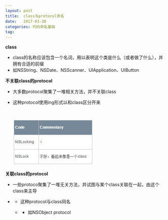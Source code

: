 ```yaml
---
layout: post
title:  class与protocol命名
date:   2017-03-30
categories: 代码命名基础
tag:
---
```



**class**

* class的名称应该包含一个名词，用以表明这个类是什么（或者做了什么），并拥有合适的前缀
* 如NSString、NSDate、NSScanner、UIApplication、UIButton

**不关联class的protocol**

* 大多数protocol聚集了一堆相关方法，并不关联class

* 这种protocol使用ing形式以和class区分开来

  ​

  ![1441510247983445](assets/1441510247983445.png)

**关联class的protocol**

* 一些protoco聚集了一堆无关方法，并试图与某个class关联在一起，由这个class来主导

* * 这种protocol与class同名

  * * 如NSObject protocol
